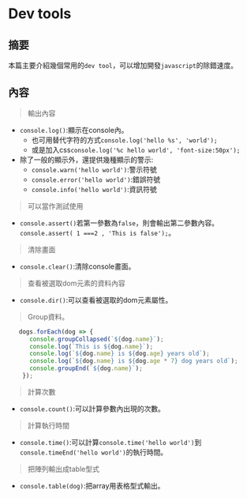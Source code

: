 # Dev tools 

## 摘要

本篇主要介紹幾個常用的`dev tool`，可以增加開發`javascript`的除錯速度。

## 內容

> 輸出內容

- `console.log()`:顯示在console內。
  - 也可用替代字符的方式`console.log('hello %s', 'world');`
  - 或是加入css`console.log('%c hello world', 'font-size:50px');`
- 除了一般的顯示外，還提供幾種顯示的警示:
  - `console.warn('hello world')`:警示符號
  - `console.error('hello world')`:錯誤符號
  - `console.info('hello world')`:資訊符號

> 可以當作測試使用

- `console.assert()`若第一參數為`false`，則會輸出第二參數內容。`console.assert( 1 ===2 , 'This is false');`。

> 清除畫面

- `console.clear()`:清除console畫面。

> 查看被選取dom元素的資料內容

- `console.dir()`:可以查看被選取的dom元素屬性。

> Group資料。

```javascript
   dogs.forEach(dog => {
      console.groupCollapsed(`${dog.name}`);
      console.log(`This is ${dog.name}`);
      console.log(`${dog.name} is ${dog.age} years old`);
      console.log(`${dog.name} is ${dog.age * 7} dog years old`);
      console.groupEnd(`${dog.name}`);
    });
```

> 計算次數

- `console.count()`:可以計算參數內出現的次數。

> 計算執行時間

- `console.time()`:可以計算`console.time('hello world')`到`console.timeEnd('hello world')`的執行時間。

> 把陣列輸出成table型式

- `console.table(dog)`:把array用表格型式輸出。